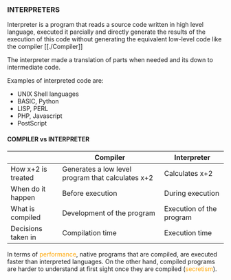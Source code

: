 
### INTERPRETERS

Interpreter is a program that reads a source code written in high level language, executed it parcially and directly generate the results of the execution of this code without generating the equivalent low-level code like the compiler [[./Compiler]]

The interpreter made a translation of parts when needed and its down to intermediate code. 

Examples of interpreted code are: 

* UNIX Shell languages
* BASIC, Python
* LISP, PERL
* PHP, Javascript
* PostScript


#### COMPILER vs INTERPRETER

|                    | Compiler                                          | Interpreter              |
| ------------------ | ------------------------------------------------- | ------------------------ |
| How x+2 is treated | Generates a low level program that calculates x+2 | Calculates x+2           |
| When do it happen  | Before execution                                  | During execution         |
| What is compiled   | Development of the program                        | Execution of the program |
| Decisions taken in | Compilation time                                  | Execution time           |
 
In terms of <span style="color:orange;">performance</span>, native programs that are compiled, are executed faster than interpreted languages. 
On the other hand, compiled programs are harder to understand at first sight once they are compiled (<span style="color:orange;">secretism</span>). 

